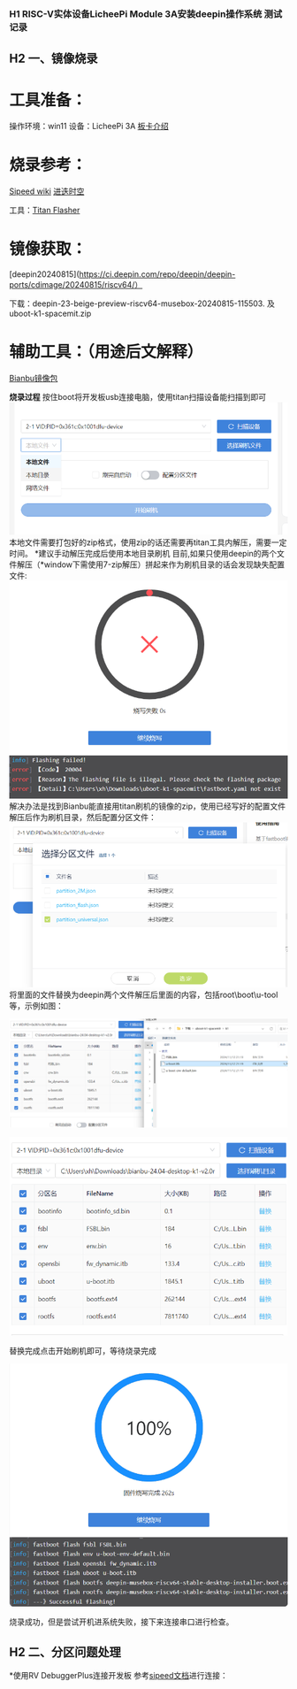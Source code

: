 ### H1 RISC-V实体设备LicheePi Module 3A安装deepin操作系统 测试记录
## H2 一、镜像烧录
# 工具准备：
操作环境：win11  设备：LicheePi 3A
[板卡介绍](https://wiki.sipeed.com/hardware/zh/lichee/K1/lpi3a/1_intro.html)

# 烧录参考：
[Sipeed wiki](https://wiki.sipeed.com/hardware/zh/lichee/K1/lpi3a/3_burn_image.html)      [进迭时空](https://developer.spacemit.com/documentation?token=O6wlwlXcoiBZUikVNh2cczhin5d)

工具：[Titan Flasher](https://cloud.spacemit.com/prod-api/release/download/tools?token=titantools_for_windows_X86_X64)

# 镜像获取：
[deepin20240815](https://ci.deepin.com/repo/deepin/deepin-ports/cdimage/20240815/riscv64/）

下载：deepin-23-beige-preview-riscv64-musebox-20240815-115503.
  及  uboot-k1-spacemit.zip
# 辅助工具：（用途后文解释）

[Bianbu镜像包](https://archive.spacemit.com/image/k1/version/bianbu/v2.0rc2/)


**烧录过程** 
按住boot将开发板usb连接电脑，使用titan扫描设备能扫描到即可
![扫描](pictures/1.png)
本地文件需要打包好的zip格式，使用zip的话还需要再titan工具内解压，需要一定时间。
*建议手动解压完成后使用本地目录刷机
目前,如果只使用deepin的两个文件解压（*window下需使用7-zip解压）拼起来作为刷机目录的话会发现缺失配置文件:
![缺失配置文件](pictures/2.png)
解决办法是找到Bianbu能直接用titan刷机的镜像的zip，使用已经写好的配置文件解压后作为刷机目录，然后配置分区文件：
![分区配置](pictures/3.png)
将里面的文件替换为deepin两个文件解压后里面的内容，包括root\boot\u-tool等，示例如图：

![文件替换](pictures/4.png)

![文件替换2](pictures/5.png)

替换完成点击开始刷机即可，等待烧录完成

![烧录完成](pictures/6.png)

烧录成功，但是尝试开机进系统失败，接下来连接串口进行检查。


## H2 二、分区问题处理
*使用RV DebuggerPlus连接开发板
参考[sipeed文档](https://wiki.sipeed.com/hardware/zh/lichee/K1/lpi3a/4_peripheral.html)进行连接：

